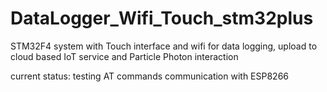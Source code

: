 # DataLogger_Wifi_Touch_stm32plus
STM32F4 system with Touch interface and wifi for data logging, upload to cloud based IoT service and Particle Photon interaction

current status: testing AT commands communication with ESP8266
